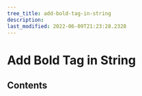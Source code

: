 ```yaml
---
tree_title: add-bold-tag-in-string
description: 
last_modified: 2022-06-09T21:23:28.2328
---
```


# Add Bold Tag in String

## Contents
